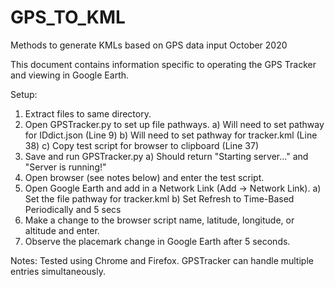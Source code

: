 # GPS_TO_KML
Methods to generate KMLs based on GPS data input
October 2020

This document contains information specific to operating the GPS Tracker and 
viewing in Google Earth.

Setup:
1. Extract files to same directory.
2. Open GPSTracker.py to set up file pathways.
a) Will need to set pathway for IDdict.json (Line 9)
b) Will need to set pathway for tracker.kml (Line 38)
c) Copy test script for browser to clipboard (Line 37)
3. Save and run GPSTracker.py
a) Should return "Starting server..." and "Server is running!"
4. Open browser (see notes below) and enter the test script.
5. Open Google Earth and add in a Network Link (Add -> Network Link).
a) Set the file pathway for tracker.kml
b) Set Refresh to Time-Based Periodically and 5 secs
6. Make a change to the browser script name, latitude, longitude, or altitude and enter.
7. Observe the placemark change in Google Earth after 5 seconds.

Notes:
Tested using Chrome and Firefox.
GPSTracker can handle multiple entries simultaneously.
